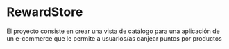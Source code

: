 # RewardStore
El proyecto consiste en crear una vista de catálogo para una aplicación de un e-commerce que le permite a usuarios/as canjear puntos por productos
